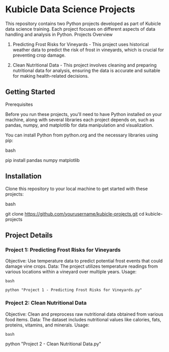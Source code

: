 # **Kubicle Data Science Projects**

This repository contains two Python projects developed as part of Kubicle data science training. Each project focuses on different aspects of data handling and analysis in Python.
Projects Overview

1. Predicting Frost Risks for Vineyards - This project uses historical weather data to predict the risk of frost in vineyards, which is crucial for preventing crop damage.

2. Clean Nutritional Data - This project involves cleaning and preparing nutritional data for analysis, ensuring the data is accurate and suitable for making health-related decisions.

## **Getting Started**
Prerequisites

Before you run these projects, you'll need to have Python installed on your machine, along with several libraries each project depends on, such as pandas, numpy, and matplotlib for data manipulation and visualization.

You can install Python from python.org and the necessary libraries using pip:

bash

pip install pandas numpy matplotlib

## **Installation**

Clone this repository to your local machine to get started with these projects:

bash

git clone https://github.com/yourusername/kubicle-projects.git
cd kubicle-projects

## **Project Details**
### **Project 1: Predicting Frost Risks for Vineyards**

Objective: Use temperature data to predict potential frost events that could damage vine crops.
Data: The project utilizes temperature readings from various locations within a vineyard over multiple years.
Usage:

    bash

    python "Project 1 - Predicting Frost Risks for Vineyards.py"

### **Project 2: Clean Nutritional Data**

Objective: Clean and preprocess raw nutritional data obtained from various food items.
Data: The dataset includes nutritional values like calories, fats, proteins, vitamins, and minerals.
Usage:

    bash

python "Project 2 - Clean Nutritional Data.py"

